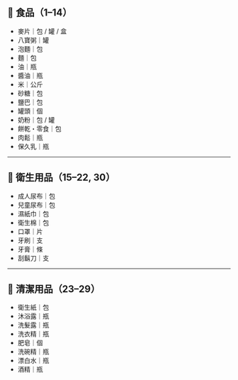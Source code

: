 ## 🍚 食品（1–14）

- 麥片｜包 / 罐 / 盒
- 八寶粥｜罐
- 泡麵｜包
- 麵｜包
- 油｜瓶
- 醬油｜瓶
- 米｜公斤
- 砂糖｜包
- 鹽巴｜包
- 罐頭｜個
- 奶粉｜包 / 罐
- 餅乾・零食｜包
- 肉鬆｜瓶
- 保久乳｜瓶

---

## 🧻 衛生用品（15–22, 30）

- 成人尿布｜包
- 兒童尿布｜包
- 濕紙巾｜包
- 衛生棉｜包
- 口罩｜片
- 牙刷｜支
- 牙膏｜條
- 刮鬍刀｜支

---

## 🧴 清潔用品（23–29）

- 衛生紙｜包
- 沐浴露｜瓶
- 洗髮露｜瓶
- 洗衣精｜瓶
- 肥皂｜個
- 洗碗精｜瓶
- 漂白水｜瓶
- 酒精｜瓶
